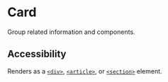 # Card

Group related information and components.

## Accessibility

Renders as a [`<div>`](https://developer.mozilla.org/en-US/docs/Web/HTML/Element/div), [`<article>`](https://developer.mozilla.org/en-US/docs/Web/HTML/Element/article), or [`<section>`](https://developer.mozilla.org/en-US/docs/Web/HTML/Element/section) element.
